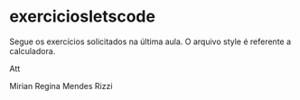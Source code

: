 ﻿# exerciciosletscode
 
 Segue os exercícios solicitados na última aula.
 O arquivo style é referente a calculadora.
 
 Att
 
 Mirian Regina Mendes Rizzi
